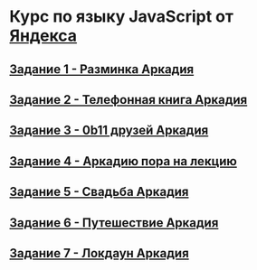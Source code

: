 # Курс по языку JavaScript от [Яндекса](https://yandex.ru/)

## [Задание 1 - Разминка Аркадия](https://github.com/DMozhevitin/ITMO/tree/main/js-course/hw1)
## [Задание 2 - Телефонная книга Аркадия](https://github.com/DMozhevitin/ITMO/tree/main/js-course/hw2)
## [Задание 3 - 0b11 друзей Аркадия](https://github.com/DMozhevitin/ITMO/tree/main/js-course/hw3)
## [Задание 4 - Аркадию пора на лекцию](https://github.com/DMozhevitin/ITMO/tree/main/js-course/hw4)
## [Задание 5 - Свадьба Аркадия](https://github.com/DMozhevitin/ITMO/tree/main/js-course/hw5)
## [Задание 6 - Путешествие Аркадия](https://github.com/DMozhevitin/ITMO/tree/main/js-course/hw6)
## [Задание 7 - Локдаун Аркадия](https://github.com/DMozhevitin/ITMO/tree/main/js-course/hw7)
